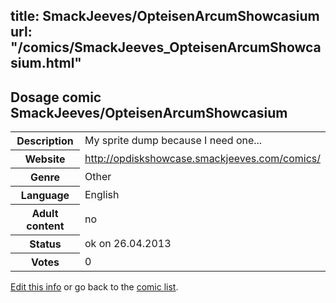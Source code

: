 title: SmackJeeves/OpteisenArcumShowcasium
url: "/comics/SmackJeeves_OpteisenArcumShowcasium.html"
---
Dosage comic SmackJeeves/OpteisenArcumShowcasium
-----------------------------------------

<p id="msg"></p>
<script type="text/javascript">
if (window.location.search === '?edit_info_mail=sent_ok') {
  var elem = document.getElementById("msg");
  elem.innerHTML = 'Edited information sucessfully sent.';
  elem.className = 'ok';
}
</script>
<table class="comicinfo">
<tr>
<th>Description</th><td>My sprite dump because I need one...</td>
</tr>
<tr>
<th>Website</th><td><a href="http://opdiskshowcase.smackjeeves.com/comics/">http://opdiskshowcase.smackjeeves.com/comics/</a></td>
</tr>
<tr>
<th>Genre</th><td>Other</td>
</tr>
<tr>
<th>Language</th><td>English</td>
</tr>
<tr>
<th>Adult content</th><td>no</td>
</tr>
<tr>
<th>Status</th><td>ok on 26.04.2013</td>
</tr>
<tr>
<th>Votes</th><td>0</td>
</tr>
</table>

[Edit this info](SmackJeeves_OpteisenArcumShowcasium_edit.html) or go back to the [comic list](../comic-index.html).
